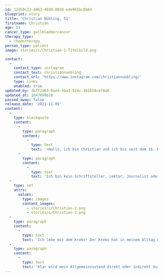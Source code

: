 ```yaml
---
id: 12d59c23-4863-4038-8050-ede965bc6b64
blueprint: story
title: 'Christian Nübling, 51'
firstname: Christian
age: 51
cancer_type: gallbladdercancer
therapy_type:
  - chemotherapy
person_type: patient
image: stories/c/Christian-1-Titelbild.png

contact:
  -
    contact_type: instagram
    contact_text: christiannuebling
    contact_url: 'https://www.instagram.com/christiannuebling/'
    type: links
    enabled: true
updated_by: 3b7f2d63-0aed-4ba3-824c-3b1650cef8a6
updated_at: 1647898010
passed_away: false
release_date: '2021-11-09'
content:
  -
    type: blockquote
    content:
      -
        type: paragraph
        content:
          -
            type: text
            text: '»Hallo, ich bin Christian und ich bin seit dem 16. November 2020 Krebspatient. Ich bin außerdem Blogger und schreibe, was mir in den Sinn kommt. Mit Leidenschaft teile ich Ideen, die dabei helfen, den Alltag mit Krebs mit größtmöglicher Lebensfreude zu bewältigen.'
      -
        type: paragraph
        content:
          -
            type: text
            text: 'Ich bin kein Schriftsteller, Lektor, Journalist oder Publizist, habe keinerlei Erfahrung in dem was ich gerade tue – aber ich mache es einfach! Aktuell schreibe ich an einem Buch über mich und meinen Krebs. Mein Ziel: Mit meiner Gesundung möchte ich das Buch veröffentlichen und einer breiten Leserschaft zur Verfügung stellen. Ich möchte anderen Mut machen, mit der Überzeugung an die eigenen Selbstheilungskräfte und mit Liebe, schwierige Lebenssituationen zu meistern.'
  -
    type: set
    attrs:
      values:
        type: images
        content_images:
          - stories/c/Christian-2.png
          - stories/c/Christian-3.png
  -
    type: paragraph
    content:
      -
        type: text
        text: 'Ich lebe mit dem Krebs! Der Krebs hat in meinem Alltag nicht die Oberhand und bestimmt auch weder mein Aktivitätsniveau, noch Gefühle oder mein seelisches Wohlbefinden oder Gleichgewicht. Und das trotz meiner Nebenwirkungen – wie axonale Polyneuropathie, Konzentrations- und Gedächtnisschwäche, Verstopfung, Wortfindungsstörungen –, meiner bestehenden Arbeitsunfähigkeit, einer negativen schulmedizinischen Prognose, unklaren Spätfolgen meiner bisherigen 21 Chemotherapien, einem seit zwei Jahren fehlenden Urlaub mit meiner Frau und einem geringeren Fleischkonsum, obwohl ich Liebhaber von Barbecue bin.'
  -
    type: paragraph
    content:
      -
        type: text
        text: 'Klar wird mein Allgemeinzustand direkt oder indirekt durch den Krebs bestimmt. Aber der Schlüssel zu einer hohen Lebensqualität ist die Einstellung zu meiner Krankheit und zu meinem neuen Leben. Das Leben mit dem Krebs ist jetzt besser und schlechter. Beides! An alle Krebskranken: ›Never Give Up!‹«'
---
```

